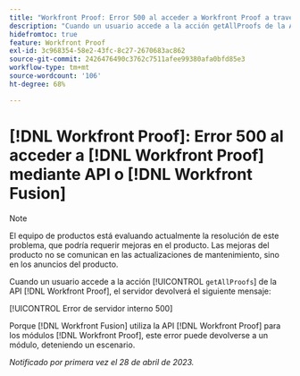 ```yaml
---
title: "Workfront Proof: Error 500 al acceder a Workfront Proof a través de API o Workfront Fusion"
description: "Cuando un usuario accede a la acción getAllProofs de la API de prueba, el servidor de Workfront Proof devuelve el mensaje: 500 Internal Server Error"
hidefromtoc: true
feature: Workfront Proof
exl-id: 3c968354-58e2-43fc-8c27-2670683ac862
source-git-commit: 2426476490c3762c7511afee99380afa0bfd85e3
workflow-type: tm+mt
source-wordcount: '106'
ht-degree: 68%

---
```


# [!DNL Workfront Proof]: Error 500 al acceder a [!DNL Workfront Proof] mediante API o [!DNL Workfront Fusion]

>[!NOTE]
>
>El equipo de productos está evaluando actualmente la resolución de este problema, que podría requerir mejoras en el producto. Las mejoras del producto no se comunican en las actualizaciones de mantenimiento, sino en los anuncios del producto.

<!--This article is on Proof and Fusion TOCs-->

Cuando un usuario accede a la acción [!UICONTROL `getAllProofs`] de la API [!DNL Workfront Proof], el servidor devolverá el siguiente mensaje:

[!UICONTROL Error de servidor interno 500]

Porque [!DNL Workfront Fusion] utiliza la API [!DNL Workfront Proof] para los módulos [!DNL Workfront Proof], este error puede devolverse a un módulo, deteniendo un escenario.

_Notificado por primera vez el 28 de abril de 2023._
